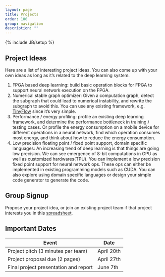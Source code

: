 ```yaml
---
layout: page
title: Projects
order: 100
group: navigation
description: ""
---
```

{% include JB/setup %}

## Project Ideas
Here are a list of interesting project ideas. You can also come up with your own ideas as long as it’s related to the deep learning system.

1. FPGA based deep learning: build basic operation blocks for FPGA to support neural network execution on the FPGA.
2. Numerical stable graph optimizer: Given a computation graph, detect the subgraph that could lead to numerical instability, and rewrite the subgraph to avoid this. You can use any existing framework, e.g. [TinyFlow](https://github.com/tqchen/tinyflow) since it’s very simple.
3. Performance / energy profiling: profile an existing deep learning framework, and determine the performance bottleneck in training / testing cases. Or profile the energy consumption on a mobile device for different operations in a neural network, find which operation consumes most energy, and think about how to reduce the energy consumption.
4. Low precision floating point / fixed point support, domain specific languages:  An increasing trend of deep learning is that things are going low precision. We can see emergence of 8-bit computations in GPU as well as customized hardwares(TPU). You can implement a low precision fixed point support for neural network ops.  These ops can either be implemented in existing programming models such as CUDA. You can also explore using domain specific languages or design your simple code generator to generate the code.

## Group Signup
Propose your project idea, or join an existing project team if that project interests you in this [spreadsheet](https://docs.google.com/spreadsheets/d/1GgAhObAIcSJmsMU32X5q0D1oOrRVJDaBuZ1UJNDIXt0/edit?usp=sharing).

## Important Dates

|  Event               |    Date    |
|----------------------|------------|
| Project pitch (3 minutes per team) | April 20th |
| Project proposal due (2 pages) | April 27th |
| Final project presentation and report | June 7th |
